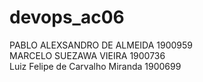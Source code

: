 # devops_ac06
PABLO ALEXSANDRO DE ALMEIDA 1900959  
MARCELO SUEZAWA VIEIRA 1900736  
Luiz Felipe de Carvalho Miranda  1900699
